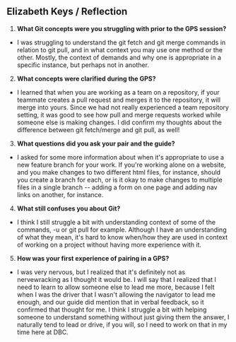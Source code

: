 ## Elizabeth Keys / Reflection


1. **What Git concepts were you struggling with prior to the GPS session?**  
  * I was struggling to understand the git fetch and git merge commands in relation to git pull, and in what context you may use one method or the other. Mostly, the context of demands and why one is appropriate in a specific instance, but perhaps not in another.

2. **What concepts were clarified during the GPS?**  
  * I learned that when you are working as a team on a repository, if your teammate creates a pull request and merges it to the repository, it will merge into yours. Since we had not really experienced a team repository setting, it was good to see how pull and merge requests worked while someone else is making changes. I did confirm my thoughts about the difference between git fetch/merge and git pull, as well!

3. **What questions did you ask your pair and the guide?**  
  * I asked for some more information about when it's appropriate to use a new feature branch for your work. If you're working alone on a website, and you make changes to two different html files, for instance, should you create a branch for each, or is it okay to make changes to multiple files in a single branch -- adding a form on one page and adding nav links on another, for instance. 

4. **What still confuses you about Git?**  
  * I think I still struggle a bit with understanding context of some of the commands, -u or git pull for example. Although I have an understanding of what they mean, it's hard to know when/how they are used in context of working on a project without having more experience with it.

5. **How was your first experience of pairing in a GPS?**  
  * I was very nervous, but I realized that it's definitely not as nervewracking as I thought it would be. I will say that I realized that I need to learn to allow someone else to lead me more, because I felt when I was the driver that I wasn't allowing the navigator to lead me enough, and our guide did mention that in verbal feedback, so it confirmed that thought for me. I think I struggle a bit with helping someone to understand something without just giving them the answer, I naturally tend to lead or drive, if you will, so I need to work on that in my time here at DBC.